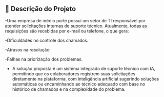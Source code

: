 ## 📝 Descrição do Projeto

-Uma empresa de médio porte possui um setor de TI responsável por atender solicitações internas de suporte técnico. Atualmente, todas as requisições são recebidas por e-mail ou telefone, o que gera:

-Dificuldades no controle dos chamados.

-Atrasos na resolução.

-Falhas na priorização dos problemas.

- A solução proposta é um sistema integrado de suporte técnico com IA, permitindo que os colaboradores registrem suas solicitações diretamente na plataforma, com inteligência artificial sugerindo soluções automáticas ou encaminhando ao técnico adequado com base no histórico de chamados e na complexidade do problema.
